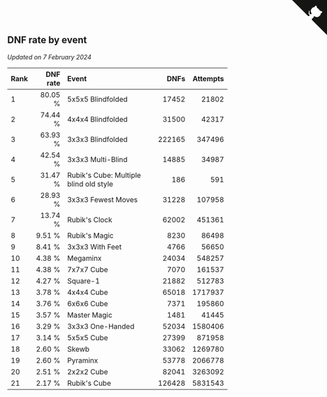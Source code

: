 ## DNF rate by event

*Updated on  7 February 2024*

| Rank | DNF rate | Event | DNFs | Attempts |
| :--- | ---: | :--- | ---: | ---: |
| 1 | 80.05 % | 5x5x5 Blindfolded | 17452 | 21802 |
| 2 | 74.44 % | 4x4x4 Blindfolded | 31500 | 42317 |
| 3 | 63.93 % | 3x3x3 Blindfolded | 222165 | 347496 |
| 4 | 42.54 % | 3x3x3 Multi-Blind | 14885 | 34987 |
| 5 | 31.47 % | Rubik's Cube: Multiple blind old style | 186 | 591 |
| 6 | 28.93 % | 3x3x3 Fewest Moves | 31228 | 107958 |
| 7 | 13.74 % | Rubik's Clock | 62002 | 451361 |
| 8 | 9.51 % | Rubik's Magic | 8230 | 86498 |
| 9 | 8.41 % | 3x3x3 With Feet | 4766 | 56650 |
| 10 | 4.38 % | Megaminx | 24034 | 548257 |
| 11 | 4.38 % | 7x7x7 Cube | 7070 | 161537 |
| 12 | 4.27 % | Square-1 | 21882 | 512783 |
| 13 | 3.78 % | 4x4x4 Cube | 65018 | 1717937 |
| 14 | 3.76 % | 6x6x6 Cube | 7371 | 195860 |
| 15 | 3.57 % | Master Magic | 1481 | 41445 |
| 16 | 3.29 % | 3x3x3 One-Handed | 52034 | 1580406 |
| 17 | 3.14 % | 5x5x5 Cube | 27399 | 871958 |
| 18 | 2.60 % | Skewb | 33062 | 1269780 |
| 19 | 2.60 % | Pyraminx | 53778 | 2066778 |
| 20 | 2.51 % | 2x2x2 Cube | 82041 | 3263092 |
| 21 | 2.17 % | Rubik's Cube | 126428 | 5831543 |


<a href="https://github.com/JustinTimeCuber/wca_statistics" class="github-corner" aria-label="View source on Github"><svg width="80" height="80" viewBox="0 0 250 250" style="fill:#151513; color:#fff; position: absolute; top: 0; border: 0; right: 0;" aria-hidden="true"><path d="M0,0 L115,115 L130,115 L142,142 L250,250 L250,0 Z"></path><path d="M128.3,109.0 C113.8,99.7 119.0,89.6 119.0,89.6 C122.0,82.7 120.5,78.6 120.5,78.6 C119.2,72.0 123.4,76.3 123.4,76.3 C127.3,80.9 125.5,87.3 125.5,87.3 C122.9,97.6 130.6,101.9 134.4,103.2" fill="currentColor" style="transform-origin: 130px 106px;" class="octo-arm"></path><path d="M115.0,115.0 C114.9,115.1 118.7,116.5 119.8,115.4 L133.7,101.6 C136.9,99.2 139.9,98.4 142.2,98.6 C133.8,88.0 127.5,74.4 143.8,58.0 C148.5,53.4 154.0,51.2 159.7,51.0 C160.3,49.4 163.2,43.6 171.4,40.1 C171.4,40.1 176.1,42.5 178.8,56.2 C183.1,58.6 187.2,61.8 190.9,65.4 C194.5,69.0 197.7,73.2 200.1,77.6 C213.8,80.2 216.3,84.9 216.3,84.9 C212.7,93.1 206.9,96.0 205.4,96.6 C205.1,102.4 203.0,107.8 198.3,112.5 C181.9,128.9 168.3,122.5 157.7,114.1 C157.9,116.9 156.7,120.9 152.7,124.9 L141.0,136.5 C139.8,137.7 141.6,141.9 141.8,141.8 Z" fill="currentColor" class="octo-body"></path></svg></a><style>.github-corner:hover .octo-arm{animation:octocat-wave 560ms ease-in-out}@keyframes octocat-wave{0%,100%{transform:rotate(0)}20%,60%{transform:rotate(-25deg)}40%,80%{transform:rotate(10deg)}}@media (max-width:500px){.github-corner:hover .octo-arm{animation:none}.github-corner .octo-arm{animation:octocat-wave 560ms ease-in-out}}</style>
